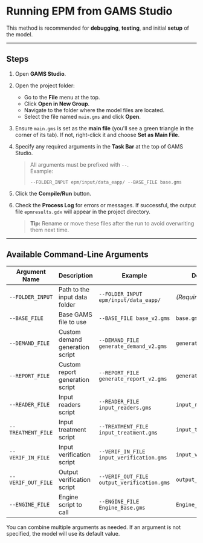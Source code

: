 
# Running EPM from GAMS Studio

This method is recommended for **debugging**, **testing**, and initial **setup** of the model.

---

## Steps

1. Open **GAMS Studio**.
2. Open the project folder:
   - Go to the **File** menu at the top.
   - Click **Open in New Group**.
   - Navigate to the folder where the model files are located.
   - Select the file named `main.gms` and click **Open**.

3. Ensure `main.gms` is set as the **main file** (you'll see a green triangle in the corner of its tab). If not, right-click it and choose **Set as Main File**.

4. Specify any required arguments in the **Task Bar** at the top of GAMS Studio.

   > All arguments must be prefixed with `--`.  
   > Example:  
   > ```
   > --FOLDER_INPUT epm/input/data_eapp/ --BASE_FILE base.gms
   > ```

5. Click the **Compile/Run** button.

6. Check the **Process Log** for errors or messages. If successful, the output file `epmresults.gdx` will appear in the project directory.

   > **Tip:** Rename or move these files after the run to avoid overwriting them next time.

---

## Available Command-Line Arguments

| Argument Name       | Description                                  | Example                             | Default Value                |
|---------------------|----------------------------------------------|-------------------------------------|------------------------------|
| `--FOLDER_INPUT`    | Path to the input data folder                | `--FOLDER_INPUT epm/input/data_eapp/` | *(Required)*                |
| `--BASE_FILE`       | Base GAMS file to use                        | `--BASE_FILE base_v2.gms`           | `base.gms`                   |
| `--DEMAND_FILE`     | Custom demand generation script              | `--DEMAND_FILE generate_demand_v2.gms` | `generate_demand.gms`     |
| `--REPORT_FILE`     | Custom report generation script              | `--REPORT_FILE generate_report_v2.gms` | `generate_report.gms`     |
| `--READER_FILE`     | Input readers script                         | `--READER_FILE input_readers.gms`   | `input_readers.gms`         |
| `--TREATMENT_FILE`  | Input treatment script                       | `--TREATMENT_FILE input_treatment.gms` | `input_treatment.gms`    |
| `--VERIF_IN_FILE`   | Input verification script                    | `--VERIF_IN_FILE input_verification.gms` | `input_verification.gms` |
| `--VERIF_OUT_FILE`  | Output verification script                   | `--VERIF_OUT_FILE output_verification.gms` | `output_verification.gms` |
| `--ENGINE_FILE`     | Engine script to call                        | `--ENGINE_FILE Engine_Base.gms`     | `Engine_Base.gms`           |

You can combine multiple arguments as needed. If an argument is not specified, the model will use its default value.